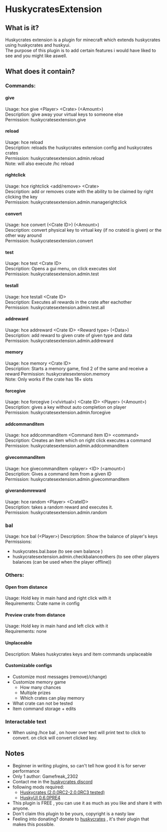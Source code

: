 # HuskycratesExtension

## What is it? 

Huskycrates extension is a plugin for minecraft which extends huskycrates using huskycrates and huskyui.  
The purpose of this plugin is to add certain features i would have liked to see and you might like aswell. 

## What does it contain? 

### Commands: 
#### give  
  Usage: hce give \<Player\> \<Crate\> (\<Amount\>)  
  Description: give away your virtual keys to someone else  
  Permission: huskycratesextension.give  

#### reload  
  Usage: hce reload  
  Description: reloads the huskycrates extension config and huskycrates crates  
  Permission: huskycratesextension.admin.reload  
  Note: will also execute /hc reload  
  
#### rightclick  
  Usage: hce rightclick \<add/remove\> \<Crate\>  
  Description: add or removes crate with the ability to be claimed by right clicking the key  
  Permission: huskycratesextension.admin.managerightclick  
  
#### convert  
  Usage: hce convert (\<Crate ID\>) (\<Amount\>)  
  Description: convert physical key to virtual key (if no crateid is given) or the other way around  
  Permission: huskycratesextension.convert  
  
#### test
  Usage: hce test \<Crate ID\>  
  Description: Opens a gui menu, on click executes slot  
  Permission: huskycratesextension.admin.test  
  
#### testall 
  Usage: hce testall \<Crate ID\>  
  Description: Executes all rewards in the crate after eachother  
  Permission: huskycratesextension.admin.test.all  
  
#### addreward
  Usage: hce addreward \<Crate ID\> \<Reward type\> (\<Data\>)  
  Description: add reward to given crate of given type and data  
  Permission: huskycratesextension.admin.addreward  

#### memory
  Usage: hce memory \<Crate ID\>  
  Description: Starts a memory game, find 2 of the same and receive a reward
  Permission: huskycratesextension.memory  
  Note: Only works if the crate has 18+ slots
  
#### forcegive 
  Usage: hce forcegive (\<v/virtual\>) \<Crate ID\> \<Player\> (\<Amount\>)  
  Description: gives a key without auto completion on player  
  Permission: huskycratesextension.admin.forcegive  
  
#### addcommanditem 
  Usage: hce addcommanditem \<Command item ID\> \<command\>  
  Description: Creates an item which on right click executes a command  
  Permission: huskycratesextension.admin.addcommanditem  
  
#### givecommanditem  
  Usage: hce givecommanditem \<player\> \<ID\> (\<amount\>)  
  Description: Gives a command item from a given ID  
  Permission: huskycratesextension.admin.givecommanditem  
  
#### giverandomreward 
  Usage: hce random \<Player\> \<CrateID\>  
  Description: takes a random reward and executes it.  
  Permission: huskycratesextension.admin.random  
  
### bal
  Usage: hce bal (\<Player\>)
  Description: Show the balance of player's keys
  Permissions: 
- huskycrates.bal.base (to see own balance ) 
- huskycratesextension.admin.checkbalanceothers (to see other players balances (can be used when the player offline))


### Others:

#### Open from distance 
  Usage: Hold key in main hand and right click with it  
  Requirements: Crate name in config  
  
#### Preview crate from distance
  Usage: Hold key in main hand and left click with it  
  Requirements: none  
  
#### Unplaceable
  Description: Makes huskycrates keys and item commands unplaceable 

#### Customizable configs
   * Customize most messages (remove)/change) 
   * Customize memory game  
      * How many chances  
      * Multiple prizes  
      * Which crates can play memory  
   * What crate can not be tested
   * Item command storage + edits

### Interactable text  
* When using /hce bal , on hover over text will print text to click to convert. on click will convert clicked key.  


## Notes
  * Beginner in writing plugins, so can't tell how good it is for server performance  
  * Only 1 author: Gamefreak_2302 
  * Contact me in the [huskycrates discord](https://discord.gg/MUXdDmHQ4a)  
  * following mods required: 
    * [Huskycrates (2.0.0RC2-2.0.0RC3 tested)](https://ore.spongepowered.org/codeHusky/HuskyCrates) 
    * [HuskyUI 0.6.0PRE4](https://ore.spongepowered.org/codeHusky/HuskyUI)
  * This plugin is FREE , you can use it as much as you like and share it with anyone.
  * Don't claim this plugin to be yours, copyright is a nasty law 
  * Feeling into donating? donate to [huskycrates](https://ore.spongepowered.org/codeHusky/HuskyCrates) , it's their plugin that makes this possible.
  
